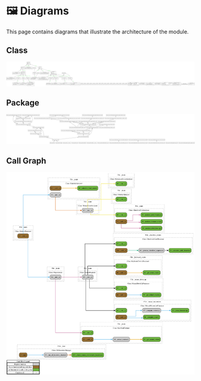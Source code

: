 # 🖼️ Diagrams

This page contains diagrams that illustrate the architecture of the module.

## Class

[![Simple Model - Class Diagram](../../diagrams/classes/classes_metrics_processor.png "Simple Model - Class Diagram")](https://github.com/bybatkhuu/model.python-template/blob/main/docs/diagrams/classes/classes_metrics_processor.png)

## Package

[![Simple Model - Package Diagram](../../diagrams/packages/packages_metrics_processor.png "Simple Model - Package Diagram")](https://github.com/bybatkhuu/model.python-template/blob/main/docs/diagrams/packages/packages_metrics_processor.png)

## Call Graph

[![Simple Model - Call Graph](../../diagrams/call-graphs/cgraph_metrics_processor.png "Simple Model - Call Graph")](https://github.com/bybatkhuu/model.python-template/blob/main/docs/diagrams/call-graphs/cgraph_metrics_processor.png)
